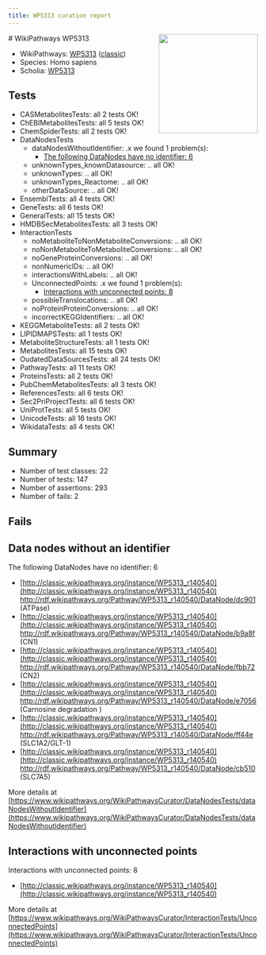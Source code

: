 ```yaml
---
title: WP5313 curation report
---
```


<img style="float: right; width: 200px" src="https://upload.wikimedia.org/wikipedia/commons/thumb/8/83/Wplogo_with_text_500.png/640px-Wplogo_with_text_500.png" />
# WikiPathways WP5313

* WikiPathways: [WP5313](https://wikipathways.org/pathways/WP5313) ([classic](https://classic.wikipathways.org/instance/WP5313))
* Species: Homo sapiens
* Scholia: [WP5313](https://scholia.toolforge.org/wikipathways/WP5313)
## Tests
* CASMetabolitesTests: all 2 tests OK!
* ChEBIMetabolitesTests: all 5 tests OK!
* ChemSpiderTests: all 2 tests OK!
* DataNodesTests
    * dataNodesWithoutIdentifier: .x we found 1 problem(s):
        * [The following DataNodes have no identifier: 6](#d2d32fa5)
    * unknownTypes_knownDatasource: .. all OK!
    * unknownTypes: .. all OK!
    * unknownTypes_Reactome: .. all OK!
    * otherDataSource: .. all OK!
* EnsemblTests: all 4 tests OK!
* GeneTests: all 6 tests OK!
* GeneralTests: all 15 tests OK!
* HMDBSecMetabolitesTests: all 3 tests OK!
* InteractionTests
    * noMetaboliteToNonMetaboliteConversions: .. all OK!
    * noNonMetaboliteToMetaboliteConversions: .. all OK!
    * noGeneProteinConversions: .. all OK!
    * nonNumericIDs: .. all OK!
    * interactionsWithLabels: .. all OK!
    * UnconnectedPoints: .x we found 1 problem(s):
        * [Interactions with unconnected points: 8](#35a61ae0)
    * possibleTranslocations: .. all OK!
    * noProteinProteinConversions: .. all OK!
    * incorrectKEGGIdentifiers: .. all OK!
* KEGGMetaboliteTests: all 2 tests OK!
* LIPIDMAPSTests: all 1 tests OK!
* MetaboliteStructureTests: all 1 tests OK!
* MetabolitesTests: all 15 tests OK!
* OudatedDataSourcesTests: all 24 tests OK!
* PathwayTests: all 11 tests OK!
* ProteinsTests: all 2 tests OK!
* PubChemMetabolitesTests: all 3 tests OK!
* ReferencesTests: all 6 tests OK!
* Sec2PriProjectTests: all 6 tests OK!
* UniProtTests: all 5 tests OK!
* UnicodeTests: all 16 tests OK!
* WikidataTests: all 4 tests OK!


## Summary

* Number of test classes: 22
* Number of tests: 147
* Number of assertions: 293
* Number of fails: 2

## Fails

<a name="d2d32fa5" />

## Data nodes without an identifier

The following DataNodes have no identifier: 6

* [http://classic.wikipathways.org/instance/WP5313_r140540](http://classic.wikipathways.org/instance/WP5313_r140540) http://rdf.wikipathways.org/Pathway/WP5313_r140540/DataNode/dc901 (ATPase)
* [http://classic.wikipathways.org/instance/WP5313_r140540](http://classic.wikipathways.org/instance/WP5313_r140540) http://rdf.wikipathways.org/Pathway/WP5313_r140540/DataNode/b9a8f (CN1)
* [http://classic.wikipathways.org/instance/WP5313_r140540](http://classic.wikipathways.org/instance/WP5313_r140540) http://rdf.wikipathways.org/Pathway/WP5313_r140540/DataNode/fbb72 (CN2)
* [http://classic.wikipathways.org/instance/WP5313_r140540](http://classic.wikipathways.org/instance/WP5313_r140540) http://rdf.wikipathways.org/Pathway/WP5313_r140540/DataNode/e7056 (Carnosine degradation )
* [http://classic.wikipathways.org/instance/WP5313_r140540](http://classic.wikipathways.org/instance/WP5313_r140540) http://rdf.wikipathways.org/Pathway/WP5313_r140540/DataNode/ff44e (SLC1A2/GLT-1)
* [http://classic.wikipathways.org/instance/WP5313_r140540](http://classic.wikipathways.org/instance/WP5313_r140540) http://rdf.wikipathways.org/Pathway/WP5313_r140540/DataNode/cb510 (SLC7A5)


More details at [https://www.wikipathways.org/WikiPathwaysCurator/DataNodesTests/dataNodesWithoutIdentifier](https://www.wikipathways.org/WikiPathwaysCurator/DataNodesTests/dataNodesWithoutIdentifier)

<a name="35a61ae0" />

## Interactions with unconnected points

Interactions with unconnected points: 8

* [http://classic.wikipathways.org/instance/WP5313_r140540](http://classic.wikipathways.org/instance/WP5313_r140540)


More details at [https://www.wikipathways.org/WikiPathwaysCurator/InteractionTests/UnconnectedPoints](https://www.wikipathways.org/WikiPathwaysCurator/InteractionTests/UnconnectedPoints)

